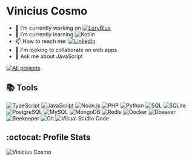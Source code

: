# Vinicius Cosmo

- 🔭 I’m currently working on [![LoryBlue](https://custom-icon-badges.demolab.com/badge/-LoryBlu-1F222E?style=for-the-badge&logoColor=white&logo=repo)](https://github.com/loryblu/loryblu-api)
- 🌱 I’m currently learning ![Kotlin](https://img.shields.io/badge/Kotlin-ff2020.svg?logo=kotlin&logoColor=f2f2f2)
- 📫 How to reach me: [![LinkedIn](https://img.shields.io/badge/Vinicius%20Cosmo-007ACC.svg?logo=linkedin&logoColor=white)](https://www.linkedin.com/in/vinicius-cosmo-me/)
- 👯 I'm looking to collaborate on web apps
- 💬 Ask me about JavaScript

[![All projects](https://custom-icon-badges.demolab.com/badge/-Click%20Here%20For%20All%20My%20Repos-1F222E?style=for-the-badge&logoColor=white&logo=repo)](https://github.com/viniciuscosmome?tab=repositories&sort=stargazers)

## :books: Tools

![TypeScript](https://img.shields.io/badge/TypeScript-007ACC.svg?logo=typescript&logoColor=white)
![JavaScript](https://img.shields.io/badge/JavaScript-F7DF1E.svg?logo=javascript&logoColor=black)
![Node.js](https://img.shields.io/badge/Node.js-43853D.svg?logo=node.js&logoColor=white)
![PHP](https://img.shields.io/badge/PHP-777BB4.svg?logo=php&logoColor=white)
![Python](https://img.shields.io/badge/Python-14354C.svg?logo=python&logoColor=white)
![SQL](https://custom-icon-badges.demolab.com/badge/SQL-025E8C.svg?logo=database&logoColor=white)
![SQLite](https://img.shields.io/badge/SQLite-07405e.svg?logo=sqlite&logoColor=white)
![PostgreSQL](https://img.shields.io/badge/PostgreSQL-316192.svg?logo=postgresql&logoColor=white)
![MySQL](https://img.shields.io/badge/MySQL-00f.svg?logo=mysql&logoColor=white)
![MongoDB](https://img.shields.io/badge/MongoDB-4ea94b.svg?logo=mongodb&logoColor=white)
![Redis](https://img.shields.io/badge/Redis-ff2020.svg?logo=redis&logoColor=f2f2f2)
![Docker](https://img.shields.io/badge/Docker-0078d7.svg?logo=docker&logoColor=white)
![Dbeaver](https://custom-icon-badges.demolab.com/badge/-Dbeaver-372923?logo=dbeaver-mono&logoColor=white)
![Beekeeper](https://custom-icon-badges.demolab.com/badge/-Beekeeper-ffea17?logo=beekeeper.studio&logoColor=black)
![Git](https://img.shields.io/badge/Git-F05033.svg?logo=git&logoColor=white)
![Visual Studio Code](https://img.shields.io/badge/Visual%20Studio%20Code-0078d7.svg?logo=visual-studio-code&logoColor=white)

<!-- ![Top Langs](https://github-readme-stats.vercel.app/api/top-langs/?username=viniciuscosmome&hide_progress=true&&custom_title=Top%20langs&bg_color=1a1b27&border_color=0000&theme=github_dark&text_color=70a5fd&title_color=70a5fd) -->

## :octocat: Profile Stats

![Vinicius Cosmo](https://github-readme-stats.vercel.app/api?username=viniciuscosmome&custom_title=Cosmo%20profile%20stats&bg_color=1a1b27&border_color=0000&theme=github_dark&text_color=70a5fd&title_color=70a5fd)
